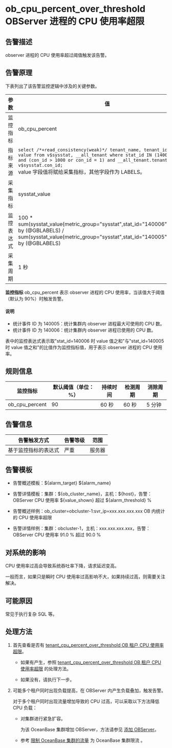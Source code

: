 # ob_cpu_percent_over_threshold OBServer 进程的 CPU 使用率超限

## 告警描述

observer 进程的 CPU 使用率超过阈值触发该告警。

## 告警原理

下表列出了该告警监控逻辑中涉及的关键参数。

|  参数   |                                                                                                                                                              值                                                                                                                                                               |
|-------|------------------------------------------------------------------------------------------------------------------------------------------------------------------------------------------------------------------------------------------------------------------------------------------------------------------------------|
| 监控指标  | ob_cpu_percent                                                                                                                                                                                                                                                                                                               |
| 指标来源  | `select /*+read_consistency(weak)*/ tenant_name, tenant_id, stat_id, value from v$sysstat, __all_tenant where stat_id IN (140005, 140006) and (con_id > 1000 or con_id = 1) and __all_tenant.tenant_id = v$sysstat.con_id;`  </br>value 字段值将赋给采集指标，其他字段作为 LABELS。 |
| 采集指标  | sysstat_value                                                                                                                                                                                                                                                                                                                |
| 监控表达式 | 100 \* sum(sysstat_value{metric_group="sysstat",stat_id="140006",@LABELS}) by (@GBLABELS) / sum(sysstat_value{metric_group="sysstat",stat_id="140005",@LABELS}) by (@GBLABELS)                                                                                                                                               |
| 采集周期  | 1 秒                                                                                                                                                                                                                                                                                                                          |

**监控指标** ob_cpu_percent 表示 observer 进程的 CPU 使用率，当该值大于阈值（默认为 90%）时触发告警。

  <main id="notice" type='explain'>
    <h4>说明</h4>
    <ul>
    <li>统计事件 ID 为 140005：统计集群内 observer 进程最大可使用的 CPU 数。</li>
    <li>统计事件 ID 为 140006：统计集群内 observer 进程已使用的 CPU 数。</li>
    </ul>
  </main>

表中的监控表达式表示取"stat_id=140006 时 value 值之和"与"stat_id=140005 时 value 值之和"的比值作为监控指标值，用于表示 observer 进程的 CPU 使用率。

## 规则信息

|      监控指标      | 默认阈值（单位：%） | 持续时间 | 检测周期 | 消除周期 |
|----------------|------------|------|------|------|
| ob_cpu_percent | 90         | 60 秒 | 60 秒 | 5 分钟 |

## 告警信息

|   告警触发方式   | 告警等级 | 范围  |
|------------|------|-----|
| 基于监控指标的表达式 | 严重   | 服务器 |

## 告警模板

* 告警概述模板：\${alarm_target} ${alarm_name}

* 告警详情模板：集群：\${ob_cluster_name}，主机：\${host}，告警：OBServer CPU 使用率 \${value_shown} 超过 ${alarm_threshold} %

* 告警概述样例：ob_cluster=obcluster-1:svr_ip=xxx.xxx.xxx.xxx OB 内统计的 CPU 使用率超限

* 告警详情样例：集群：obcluster-1，主机：xxx.xxx.xxx.xxx，告警：OBServer CPU 使用率 91.0 % 超过 90.0 %

## 对系统的影响

CPU 使用率过高会导致系统吞吐率下降，请求延迟变高。

一般而言，如果只是瞬时 CPU 使用率过高影响不大，如果持续过高，则需要关注解决。

## 可能原因

常见于执行复杂 SQL 等。

## 处理方法

1. 首先查看是否有 [tenant_cpu_percent_over_threshold OB 租户 CPU 使用率超限](29.tenant_cpu_percent_over_threshold.md)。

   * 如果有产生，参照 [tenant_cpu_percent_over_threshold OB 租户 CPU 使用率超限](29.tenant_cpu_percent_over_threshold.md) 的处理方法。

   * 如果没有，请执行下一步。

2. 可能多个租户同时出现负载提高，在 OBServer 内产生负载叠加，触发告警。

   对于多个租户同时出现流量增加导致的 CPU 过高，可以采取以下方法降低 CPU 负载：
   * 对集群进行紧急扩容。

     为该 OceanBase 集群增加 OBServer，方法请参见 [添加 OBServer](../../4.user-guide-2/4.cluster-features/2.basic-operations/7.manage-observer/1.add-an-observer.md)。

   * 参考 [限制 OceanBase 集群的流量](../5.appendix/5.limit-the-inbound-traffic-of-the-oceanbase-cluster.md) 为 OceanBase 集群限流 。
